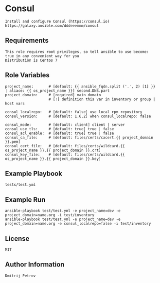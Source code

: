 Consul
=========

    Install and configure Consul (https://consul.io)
    https://galaxy.ansible.com/dddeeemmm/consul


Requirements
----------------

    This role requires root privileges, so tell ansible to use become: true in any convenient way for you
    Distribution is Centos 7


Role Variables
--------------

    project_name:       # [default: {{ ansible_fqdn.split ('.', 2) [1] }} | aliace: {{ os_project_name }}] second.DNS.part
    project_domain:     # [required] main domain
                        # [!] definition this var in inventory or group | host vars

    consul_localrepo:   # [default: false] use local rpm repository
    consul_version:     # [default: 1.6.2] when consul_localrepo: false 
    
    consul_mode:        # [default: client] client | server
    consul_use_tls:     # [default: true] true | false 
    consul_acl_enable:  # [default: true] true | false
    consul_ca_file:     # [default: files/certs/cacert.{{ project_domain }}.pem]
    consul_cert_file:   # [default: files/certs/wildcard.{{ os_project_name }}.{{ project_domain }}.crt] 
    consul_key_file:    # [default: files/certs/wildcard.{{ os_project_name }}.{{ project_domain }}.key]


Example Playbook
----------------

    tests/test.yml


Example Run
----------------

    ansible-playbook test/test.yml -e project_name=dev -e project_domain=name.org -i test/inventory
    ansible-playbook test/test.yml -e project_name=dev -e project_domain=name.org -e consul_localrepo=false -i test/inventory


License
-------

    MIT


Author Information
------------------

    Dmitrij Petrov
